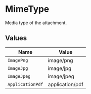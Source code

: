 # MimeType

Media type of the attachment.


## Values

| Name             | Value            |
| ---------------- | ---------------- |
| `ImagePng`       | image/png        |
| `ImageJpg`       | image/jpg        |
| `ImageJpeg`      | image/jpeg       |
| `ApplicationPdf` | application/pdf  |